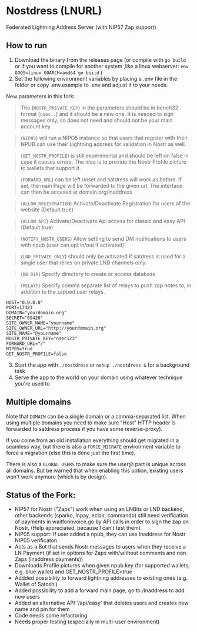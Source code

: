 # Nostdress (LNURL)

Federated Lightning Address Server (with NIP57 Zap support)

## How to run

1. Download the binary from the releases page (or compile with `go build` or if you want to compile for another system ,like a linux webserver:   `env GOOS=linux GOARCH=amd64 go build`   )
2. Set the following environment variables by placing a .env file in the folder or copy .env.example to .env and adjust it to your needs.

New parameters in this fork:

> The (`NOSTR_PRIVATE_KEY`) in the parameters should be in bench32 format (`nsec..`) and it should be a new one. It is needed to sign messages only, so does not need and should not be your main account key.

> (`NIP05`) will run a NIPO5 instance so that users that register with their NPUB can use their Lightning address for validation in Nostr as well. 

> (`GET_NOSTR_PROFILE`) is still experimental and should be left on false in case it causes errors. The idea is to provide the Nostr Profile picture to wallets that support it.

> (`FORWARD_URL`) can be left unset and satdress will work as before. If set, the main Page will be forwarded to the given url. The interface can then be accesed at domain.org/lnaddress

> (`ALLOW_REGISTRATION`) Activate/Deactivate Registration for users of the website (Default true)

> (`ALLOW_API`) Activate/Deactivate Api access for classic and easy API (Default true)

> (`NOTIFY_NOSTR_USERS`) Allow setting to send DM notifications to users with npub (user can opt in/out if activated)

> (`LND_PRIVATE_ONLY`) should only be activated if satdress is used for a single user that relies on private LND channels only. 

> (`DB_DIR`) Specify directory to create or access database

> (`RELAYS`) Specify comma separate list of relays to push zap notes to, in addition to the zapped user relays.



```
HOST="0.0.0.0"
PORT=17423
DOMAIN="yourdomain.org"
SECRET="69420"
SITE_OWNER_NAME="yourname"
SITE_OWNER_URL="http://yourdomain.org"
SITE_NAME="@yourname"
NOSTR_PRIVATE_KEY="nsec123"
FORWARD_URL="/"
NIP05=true
GET_NOSTR_PROFILE=false
```

3. Start the app with `./nostdress` or `nohup ./nostdress &` for a background task
4. Serve the app to the world on your domain using whatever technique you're used to

## Multiple domains

Note that `DOMAIN` can be a single domain or a comma-separated list. When using multiple domains
you need to make sure "Host" HTTP header is forwarded to satdress process if you have some reverse-proxy).

If you come from an old installation everything should get migrated in a seamless way, but there is also a
`FORCE_MIGRATE` environment variable to force a migration (else this is done just the first time).

There is also a `GLOBAL_USERS` to make sure the user@ part is unique across all domains. But be warned that when enabling
this option, existing users won't work anymore (which is by design).

## Status of the Fork:
- NIP57 for Nostr ("Zaps") work when using an LNBits or LND backend, other backends (sparko, lnpay, eclair, commando) still need verification of payments in waitforinvoice.go by API calls in order to sign the zap on Nostr. (Help appreciated, because I can't test them)
- NIP05 support: If user added a npub, they can use lnaddress for Nostr NIP05 verificaton
- Acts as a Bot that sends Nostr messages to users when they receive a LN Payment (if set in options for Zaps with/without comments and non Zaps (lnaddress payments))
- Downloads Profile pictures when given npub key (for supported wallets, e.g. blue wallet) and GET_NOSTR_PROFILE=true
- Addded possibility to forward lightning addresses to existing ones (e.g. Wallet of Satoshi)
- Added possibility to add a forward main page, go to /lnaddress to add new users
- Added an alternative API '/api/easy' that deletes users and creates new name and pin for them
- Code needs some refactoring
- Needs proper testing (especially in multi-user environment)
